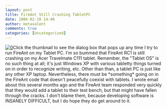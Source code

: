 ```yaml
---
layout: post
title: FireAnt Still Crashing TabletPC
date: 2006-02-10 14:40
author: metavalent
comments: true
categories: [Uncategorized]
---
```

<!--Lead Photo --><a href="http://awebcamdarkly.com/images/fireant.RC1.tablet.crash.jpg"><img src="http://awebcamdarkly.com/images/fireant.RC1.tablet.crash.jpg" border="0" alt="0" /></a><!-- Commentary -->Click the thumbnail to see the dialog box that pops up any time I try to run FireAnt on my Tablet PC.  I'm so bummed that FireAnt RC1 is still crashing on my Acer Travelmate C111 tablet.  Remember, the "Tablet OS" is no such thing at all; it's just Windows XP with various tabletty things turned on in order to recognize writing, etc.  Other than than, a tablet PC is just like any other XP laptop.  Nevertheless, there must be *something* going on in the FireAnt code that doesn't peacefully coexist with tablets.  I wrote email about this several months ago and the FireAnt team responded very quickly that they would add a tablet to their test bench, but that might have fallen through the cracks.  I don't blame them, because developing software is INSANELY DIFFICULT, but I do hope they do get around to it.
